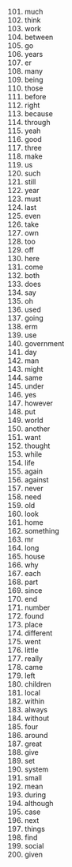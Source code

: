 
101. much
102. think
103. work
104. between
105. go
106. years
107. er
108. many
109. being
110. those
111. before
112. right
113. because
114. through
115. yeah
116. good
117. three
118. make
119. us
120. such
121. still
122. year
123. must
124. last
125. even
126. take
127. own
128. too
129. off
130. here
131. come
132. both
133. does
134. say
135. oh
136. used
137. going
138. erm
139. use
140. government
141. day
142. man
143. might
144. same
145. under
146. yes
147. however
148. put
149. world
150. another
151. want
152. thought
153. while
154. life
155. again
156. against
157. never
158. need
159. old
160. look
161. home
162. something
163. mr
164. long
165. house
166. why
167. each
168. part
169. since
170. end
171. number
172. found
173. place
174. different
175. went
176. little
177. really
178. came
179. left
180. children
181. local
182. within
183. always
184. without
185. four
186. around
187. great
188. give
189. set
190. system
191. small
192. mean
193. during
194. although
195. case
196. next
197. things
198. find
199. social
200. given